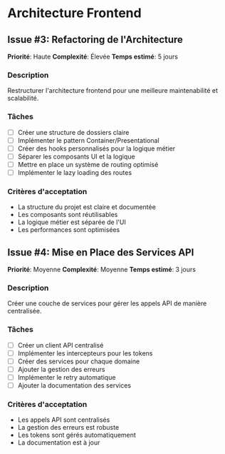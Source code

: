 # Architecture Frontend

## Issue #3: Refactoring de l'Architecture
**Priorité**: Haute
**Complexité**: Élevée
**Temps estimé**: 5 jours

### Description
Restructurer l'architecture frontend pour une meilleure maintenabilité et scalabilité.

### Tâches
- [ ] Créer une structure de dossiers claire
- [ ] Implémenter le pattern Container/Presentational
- [ ] Créer des hooks personnalisés pour la logique métier
- [ ] Séparer les composants UI et la logique
- [ ] Mettre en place un système de routing optimisé
- [ ] Implémenter le lazy loading des routes

### Critères d'acceptation
- La structure du projet est claire et documentée
- Les composants sont réutilisables
- La logique métier est séparée de l'UI
- Les performances sont optimisées

## Issue #4: Mise en Place des Services API
**Priorité**: Moyenne
**Complexité**: Moyenne
**Temps estimé**: 3 jours

### Description
Créer une couche de services pour gérer les appels API de manière centralisée.

### Tâches
- [ ] Créer un client API centralisé
- [ ] Implémenter les intercepteurs pour les tokens
- [ ] Créer des services pour chaque domaine
- [ ] Ajouter la gestion des erreurs
- [ ] Implémenter le retry automatique
- [ ] Ajouter la documentation des services

### Critères d'acceptation
- Les appels API sont centralisés
- La gestion des erreurs est robuste
- Les tokens sont gérés automatiquement
- La documentation est à jour 